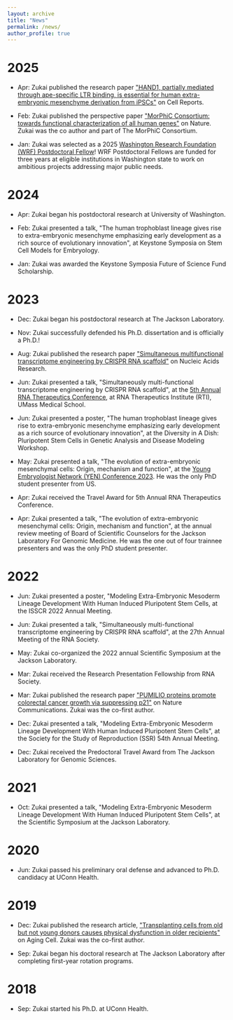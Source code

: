 ```yaml
---
layout: archive
title: "News"
permalink: /news/
author_profile: true
---
```

# 2025
- Apr: Zukai published the research paper ["HAND1, partially mediated through ape-specific LTR binding, is essential for human extra-embryonic mesenchyme derivation from iPSCs"](https://doi.org/10.1016/j.celrep.2025.115568) on Cell Reports.
  
- Feb: Zukai published the perspective paper ["MorPhiC Consortium: towards functional characterization of all human genes"](https://doi.org/10.1038/s41586-024-08243-w) on Nature. Zukai was the co author and part of The MorPhiC Consortium.

- Jan: Zukai was selected as a 2025 [Washington Research Foundation (WRF) Postdoctoral Fellow](https://www.wrfseattle.org/grants/fellows/)! WRF Postdoctoral Fellows are funded for three years at eligible institutions in Washington state to work on ambitious projects addressing major public needs.

# 2024
- Apr: Zukai began his postdoctoral research at University of Washington. 
  
- Feb: Zukai presented a talk, "The human trophoblast lineage gives rise to extra-embryonic mesenchyme emphasizing early development as a rich source of evolutionary innovation", at Keystone Symposia on Stem Cell Models for Embryology.

- Jan: Zukai was awarded the Keystone Symposia Future of Science Fund Scholarship.

# 2023
- Dec: Zukai began his postdoctoral research at The Jackson Laboratory. 

- Nov: Zukai successfully defended his Ph.D. dissertation and is officially a Ph.D.!

- Aug: Zukai published the research paper ["Simultaneous multifunctional transcriptome engineering by CRISPR RNA scaffold"](https://doi.org/10.1093/nar/gkad547) on Nucleic Acids Research.

- Jun: Zukai presented a talk, "Simultaneously multi-functional transcriptome engineering by CRISPR RNA scaffold", at the [5th Annual RNA Therapeutics Conference](https://www.umassmed.edu/rti/rnaworld/meetings-conferences/rnatx-2023/), at RNA Therapeutics Institute (RTI), UMass Medical School. 

- Jun: Zukai presented a poster, "The human trophoblast lineage gives rise to extra-embryonic mesenchyme emphasizing early development as a rich source of evolutionary innovation", at the Diversity in A Dish: Pluripotent Stem Cells in Genetic Analysis and Disease Modeling Workshop.

- May: Zukai presented a talk, "The evolution of extra-embryonic mesenchymal cells: Origin, mechanism and function", at the [Young Embryologist Network (YEN) Conference 2023](https://www.youngembryologists.org/yen-2023/). He was the only PhD student presenter from US.

- Apr: Zukai received the Travel Award for 5th Annual RNA Therapeutics Conference.

- Apr: Zukai presented a talk, "The evolution of extra-embryonic mesenchymal cells: Origin, mechanism and function", at the annual review meeting of Board of Scientific Counselors for the Jackson Laboratory For Genomic Medicine. He was the one out of four trainnee presenters and was the only PhD student presenter.
 
# 2022
- Jun: Zukai presented a poster, "Modeling Extra-Embryonic Mesoderm Lineage Development With Human Induced Pluripotent Stem Cells, at the ISSCR 2022 Annual Meeting.

- Jun: Zukai presented a talk, "Simultaneously multi-functional transcriptome engineering by CRISPR RNA scaffold", at the 27th Annual Meeting of the RNA Society.

- May: Zukai co-organized the 2022 annual Scientific Symposium at the Jackson Laboratory.

- Mar: Zukai received the Research Presentation Fellowship from RNA Society.

- Mar: Zukai published the research paper ["PUMILIO proteins promote colorectal cancer growth via suppressing p21"](https://doi.org/10.1038/s41467-022-29309-1) on Nature Communications. Zukai was the co-first author.

- Dec: Zukai presented a talk, "Modeling Extra-Embryonic Mesoderm Lineage Development With Human Induced Pluripotent Stem Cells", at the Society for the Study of Reproduction (SSR) 54th Annual Meeting.

- Dec: Zukai received the Predoctoral Travel Award from The Jackson Laboratory for Genomic Sciences.

# 2021
- Oct: Zukai presented a talk, "Modeling Extra-Embryonic Mesoderm Lineage Development With Human Induced Pluripotent Stem Cells", at the Scientific Symposium at the Jackson Laboratory.

# 2020

- Jun: Zukai passed his preliminary oral defense and advanced to Ph.D. candidacy at UConn Health.

# 2019
- Dec: Zukai published the research article, ["Transplanting cells from old but not young donors causes physical dysfunction in older recipients"](https://doi.org/10.1111/acel.13106) on Aging Cell. Zukai was the co-first author.

- Sep: Zukai began his doctoral research at The Jackson Laboratory after completing first-year rotation programs.

# 2018

- Sep: Zukai started his Ph.D. at UConn Health.


